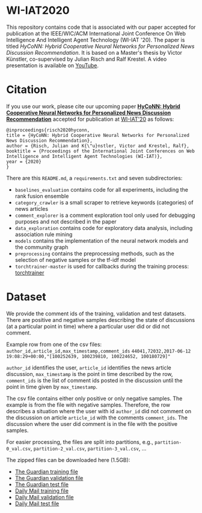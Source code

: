 # WI-IAT2020

This repository contains code that is associated with our paper accepted for publication at the IEEE/WIC/ACM International Joint Conference On Web Intelligence And Intelligent Agent Technology (WI-IAT '20). The paper is titled *HyCoNN: Hybrid Cooperative Neural Networks for Personalized News Discussion Recommendation*. It is based on a Master's thesis by Victor Künstler, co-supervised by Julian Risch and Ralf Krestel. A video presentation is available on [YouTube](https://youtu.be/F3w81B1DQw4).

# Citation
If you use our work, please cite our upcoming paper [**HyCoNN: Hybrid Cooperative Neural Networks for Personalized News Discussion Recommendation**](https://hpi.de/fileadmin/user_upload/fachgebiete/naumann/people/risch/risch2020hyconn.pdf) accepted for publication at [WI-IAT'20](http://wi2020.vcrab.com.au/) as follows:

    @inproceedings{risch2020hyconn,
    title = {HyCoNN: Hybrid Cooperative Neural Networks for Personalized News Discussion Recommendation},
    author = {Risch, Julian and K{\"u}nstler, Victor and Krestel, Ralf},
    booktitle = {Proceedings of the International Joint Conferences on Web Intelligence and Intelligent Agent Technologies (WI-IAT)},
    year = {2020}
    }

There are this `README.md`, a `requirements.txt` and seven subdirectories:
* `baselines_evaluation` contains code for all experiments, including the rank fusion ensemble
* `category_crawler` is a small scraper to retrieve keywords (categories) of news articles
* `comment_explorer` is a comment exploration tool only used for debugging purposes and not described in the paper
* `data_exploration` contains code for exploratory data analysis, including association rule mining
* `models` contains the implementation of the neural network models and the community graph
* `preprocessing` contains the preprocessing methods, such as the selection of negative samples or the tf-idf model
* `torchtrainer-master` is used for callbacks during the training process: [torchtrainer](https://pypi.org/project/torchtrainer/)

# Dataset
We provide the comment ids of the training, validation and test datasets. There are positive and negative samples describing the state of discussions (at a particular point in time) where a particular user did or did not comment. 

Example row from one of the csv files:
```author_id,article_id,max_timestamp,comment_ids```
```44041,72032,2017-06-12 19:08:29+00:00,"[100252639, 100239810, 100224652, 100180729]"``` 

```author_id``` identifies the user, ```article_id``` identifies the news article discussion, ```max_timestamp``` is the point in time described by the row,
```comment_ids``` is the list of comment ids posted in the discussion until the point in time given by ```max_timestamp```.

The csv file contains either only positive or only negative samples. The example is from the file with negative samples. Therefore, the row describes a situation where the user with id ```author_id``` did not comment on the discussion on article ```article_id``` with the comments ```comment_ids```.  The discussion where the user did comment is in the file with the positive samples.

For easier processing, the files are split into partitions, e.g., ```partition-0_val.csv```, ```partition-2_val.csv```,  ```partition-3_val.csv```, ...

The zipped files can be downloaded here (1.5GB):
* [The Guardian training file](https://owncloud.hpi.de/s/Sm6CgQtltP0OjaC)
* [The Guardian validation file](https://owncloud.hpi.de/s/IqxKo0o4HY3YSfZ)
* [The Guardian test file](https://owncloud.hpi.de/s/Fr6Jfw7PnohflhM)
* [Daily Mail training file](https://owncloud.hpi.de/s/PsPKNxy08IAJjiW)
* [Daily Mail validation file](https://owncloud.hpi.de/s/ZcR69D5IqBziT54)
* [Daily Mail test file](https://owncloud.hpi.de/s/oaay9KnKBNpPBvb)
